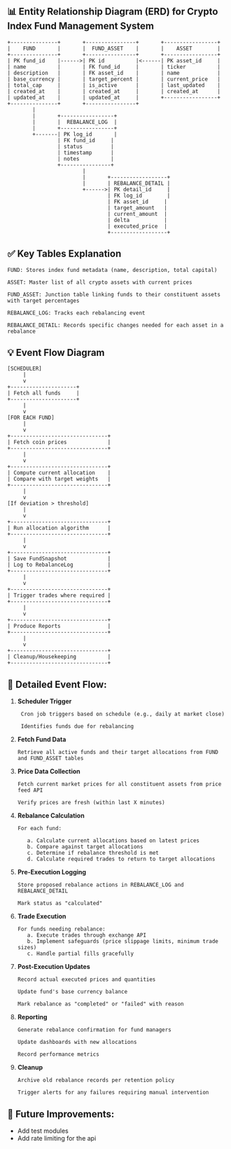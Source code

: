## 📊 Entity Relationship Diagram (ERD) for Crypto Index Fund Management System

```
+---------------+       +----------------+       +-----------------+
|    FUND       |       |  FUND_ASSET    |       |    ASSET        |
+---------------+       +----------------+       +-----------------+
| PK fund_id    |------>| PK id          |<------| PK asset_id     |
| name          |       | FK fund_id     |       | ticker          |
| description   |       | FK asset_id    |       | name            |
| base_currency |       | target_percent |       | current_price   |
| total_cap     |       | is_active      |       | last_updated    |
| created_at    |       | created_at     |       | created_at      |
| updated_at    |       | updated_at     |       +-----------------+
+---------------+       +----------------+
        |
        |       +-----------------+
        |       |  REBALANCE_LOG  |
        |       +-----------------+
        +-------| PK log_id       |
                | FK fund_id     |
                | status         |
                | timestamp      |
                | notes          |
                +----------------+
                        |
                        |       +------------------+
                        |       | REBALANCE_DETAIL |
                        +------>| PK detail_id     |
                                | FK log_id        |
                                | FK asset_id     |
                                | target_amount   |
                                | current_amount  |
                                | delta           |
                                | executed_price  |
                                +------------------+
```                            

## ✅ Key Tables Explanation

    FUND: Stores index fund metadata (name, description, total capital)

    ASSET: Master list of all crypto assets with current prices

    FUND_ASSET: Junction table linking funds to their constituent assets with target percentages

    REBALANCE_LOG: Tracks each rebalancing event

    REBALANCE_DETAIL: Records specific changes needed for each asset in a rebalance


## 💡 Event Flow Diagram
```
[SCHEDULER]
     |
     v
+---------------------+
| Fetch all funds     |
+---------------------+
     |
     v
[FOR EACH FUND]
     |
     v
+-------------------------------+
| Fetch coin prices             |
+-------------------------------+
     |
     v
+-------------------------------+
| Compute current allocation    |
| Compare with target weights   |
+-------------------------------+
     |
     v
[If deviation > threshold]
     |
     v
+-------------------------------+
| Run allocation algorithm      |
+-------------------------------+
     |
     v
+-------------------------------+
| Save FundSnapshot             |
| Log to RebalanceLog           |
+-------------------------------+
     |
     v
+-------------------------------+
| Trigger trades where required |
+-------------------------------+
     |
     v
+-------------------------------+
| Produce Reports               |
+-------------------------------+
     |
     v
+-------------------------------+
| Cleanup/Housekeeping          |
+-------------------------------+
```

## 🚀 Detailed Event Flow:

1. **Scheduler Trigger**

        Cron job triggers based on schedule (e.g., daily at market close)
    
        Identifies funds due for rebalancing

2. **Fetch Fund Data**

       Retrieve all active funds and their target allocations from FUND and FUND_ASSET tables

3. **Price Data Collection**

       Fetch current market prices for all constituent assets from price feed API

       Verify prices are fresh (within last X minutes)

4. **Rebalance Calculation**


       For each fund:

          a. Calculate current allocations based on latest prices
          b. Compare against target allocations
          c. Determine if rebalance threshold is met
          d. Calculate required trades to return to target allocations

5. **Pre-Execution Logging**

       Store proposed rebalance actions in REBALANCE_LOG and REBALANCE_DETAIL

       Mark status as "calculated"

6. **Trade Execution**

       For funds needing rebalance:
          a. Execute trades through exchange API
          b. Implement safeguards (price slippage limits, minimum trade sizes)
          c. Handle partial fills gracefully

7. **Post-Execution Updates**

       Record actual executed prices and quantities
   
       Update fund's base currency balance
   
       Mark rebalance as "completed" or "failed" with reason

8. **Reporting**

       Generate rebalance confirmation for fund managers

       Update dashboards with new allocations

       Record performance metrics

9. **Cleanup**

       Archive old rebalance records per retention policy
    
       Trigger alerts for any failures requiring manual intervention

## 🌟 Future Improvements:

- Add test modules
- Add rate limiting for the api
